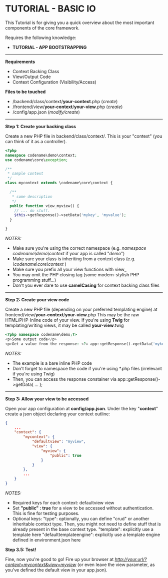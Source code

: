 # TUTORIAL - BASIC IO #

This Tutorial is for giving you a quick overview about the most important components of the core framework.

Requires the following knowledge:

* __TUTORIAL - APP BOOTSTRAPPING__

-----------------------

__Requirements__

* Context Backing Class
* View/Output Code
* Context Configuration (Visibility/Access)

__Files to be touched__

* _<your-project>_/backend/class/context/__your-context__.php (_create_)
* _<your-project>_/frontend/view/__your-context__/__your-view__.php (_create_)
* _<your-project>_/config/app.json (_modify/create_)

- - - -

__Step 1: Create your backing class__

Create a new PHP file in backend/class/context/.
This is your "context" (you can think of it as a controller).

~~~php
<?php
namespace codename\demo\context;
use codename\core\exception;

/**
 * sample context
 */
class mycontext extends \codename\core\context {

  /**
   * some description
   */
  public function view_myview() {
    // ... do stuff.
    $this->getResponse()->setData('mykey', 'myvalue');
  }

}
~~~

_NOTES:_

* Make sure you're using the correct namespace (e.g. _namespace codename\demo\context_ if your app is called "_demo_")
* Make sure your class is inheriting from a context class (e.g. _\codename\core\context_ )
* Make sure you prefix all your view functions with view_
* You may omit the PHP closing tag (some modern-stylish PHP programming stuff...)
* Don't you ever dare to use __camelCasing__ for context backing class files

- - - -

__Step 2: Create your view code__

Create a new PHP file (depending on your preferred templating engine)
at frontend/view/__your-context__/__your-view__.php
This may be the raw HTML/PHP-Inline code of your view.
If you're using __Twig__ for templating/writing views, it may be called __your-view__.twig


~~~php
<?php namespace codename\demo;?>
<p>Some output code</p>
<p>Get a value from the response: <?= app::getResponse()->getData('mykey') ?>
~~~

_NOTES:_

* The example is a bare inline PHP code
* Don't forget to namespace the code if you're using *.php files (irrelevant if you're using Twig)
* Then, you can access the response constainer via app::getResponse()->getData( ... );

- - - -

__Step 3: Allow your view to be accessed__

Open your app configuration at __config/app.json__.
Under the key "__context__" create a json object declaring your context outline:


~~~json
{
	...
	"context": {
		"mycontext": {
			"defaultview": "myview",
			"view": {
				"myview": {
					"public": true
				}
			}
		},
        ...
    }
}
~~~

_NOTES:_

* Required keys for each context:
   defaultview
   view
* Set __"public" : true__ for a view to be accessed without authentication. This is fine for testing purposes.
* Optional keys:
   "type": optionally, you can define "crud" or another inheritable context type. Then, you might not need to define stuff that is already present in the base context type.
   "template": explicitly use a template here
   "defaulttemplateengine": explicitly use a template engine defined in environment.json here


__Step 3.5: Test!__

Fine, now you're good to go!
Fire up your browser at _http://your.url/?context=mycontext&view=myview_ (or even leave the view parameter, as you've defined the default view in your app.json).